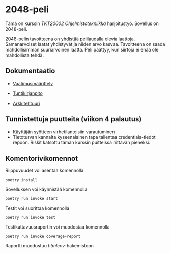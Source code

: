 # 2048-peli

Tämä on kurssin *TKT20002 Ohjelmistotekniikka* harjoitustyö. Sovellus on 2048-peli.

2048-pelin tavoitteena on yhdistää pelilaudalla olevia laattoja. Samanarvoiset laatat yhdistyvät ja niiden arvo kasvaa. Tavoitteena on saada
mahdollisimman suuriarvoinen laatta. Peli päättyy, kun siirtoja ei enää ole mahdollista tehdä. 

## Dokumentaatio

- [Vaatimusmäärittely](dokumentaatio/vaatimusmaarittely.md)

- [Tuntikirjanpito](dokumentaatio/tuntikirjanpito.md)

- [Arkkitehtuuri](dokumentaatio/arkkitehtuuri.md)

## Tunnistettuja puutteita (viikon 4 palautus)

* Käyttäjän syötteen virhetilanteisiin varautuminen
* Tietoturvan kannalta kyseenalainen tapa tallentaa credentials-tiedot repoon. Riskit katsottu tämän kurssin puitteissa riittävän pieneksi.

## Komentorivikomennot

Riippuvuudet voi asentaa komennolla
```
poetry install
```

Sovelluksen voi käynnistää komennolla
```
poetry run invoke start
```

Testit voi suorittaa komennolla
```
poetry run invoke test
```

Testikattavuusraportin voi muodostaa komennolla
```
poetry run invoke coverage-report
```
Raportti muodostuu *htmlcov*-hakemistoon
